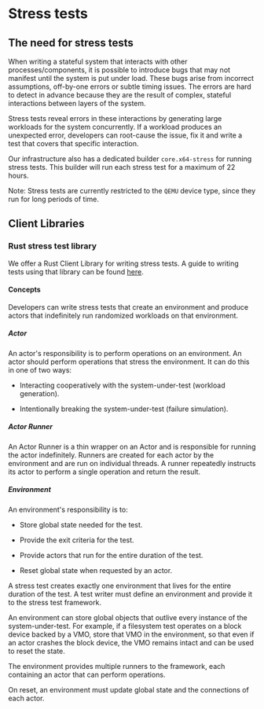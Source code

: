 # Stress tests

## The need for stress tests

When writing a stateful system that interacts with other processes/components, it is possible to
introduce bugs that may not manifest until the system is put under load. These bugs arise from
incorrect assumptions, off-by-one errors or subtle timing issues. The errors are hard to detect in
advance because they are the result of complex, stateful interactions between layers of the system.

Stress tests reveal errors in these interactions by generating large workloads for the system
concurrently. If a workload produces an unexpected error, developers can root-cause the issue,
fix it and write a test that covers that specific interaction.

Our infrastructure also has a dedicated builder `core.x64-stress` for running stress tests.  This
builder will run each stress test for a maximum of 22 hours.

Note: Stress tests are currently restricted to the `QEMU` device type, since they run for long
periods of time.

## Client Libraries

### Rust stress test library

We offer a Rust Client Library for writing stress tests. A guide to writing tests using that library
can be found [here](rust_stress_test_library.md).

#### Concepts

Developers can write stress tests that create an environment and produce actors
that indefinitely run randomized workloads on that environment.

##### Actor

An actor's responsibility is to perform operations on an environment. An actor should perform
operations that stress the environment. It can do this in one of two ways:

* Interacting cooperatively with the system-under-test (workload generation).

* Intentionally breaking the system-under-test (failure simulation).

##### Actor Runner

An Actor Runner is a thin wrapper on an Actor and is responsible for running the actor indefinitely.
Runners are created for each actor by the environment and are run on individual threads.
A runner repeatedly instructs its actor to perform a single operation and return the result.

##### Environment

An environment's responsibility is to:

* Store global state needed for the test.

* Provide the exit criteria for the test.

* Provide actors that run for the entire duration of the test.

* Reset global state when requested by an actor.

A stress test creates exactly one environment that lives for the entire duration of the test. A test
writer must define an environment and provide it to the stress test framework.

An environment can store global objects that outlive every instance of the system-under-test.
For example, if a filesystem test operates on a block device backed by a VMO, store that VMO in the
environment, so that even if an actor crashes the block device, the VMO remains intact and can be
used to reset the state.

The environment provides multiple runners to the framework, each containing an actor
that can perform operations.

On reset, an environment must update global state and the connections of each actor.